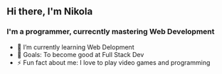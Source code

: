 ## Hi there, I'm Nikola
### I'm a programmer, currecntly mastering Web Development

- 🌱 I’m currently learning Web Delopment
- 🥅 Goals: To become good at Full Stack Dev
- ⚡ Fun fact about me: I love to play video games and programming 
